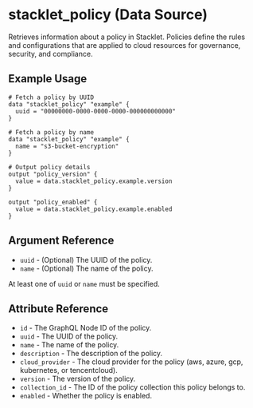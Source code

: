 # stacklet_policy (Data Source)

Retrieves information about a policy in Stacklet. Policies define the rules and configurations that are applied to cloud resources for governance, security, and compliance.

## Example Usage

```hcl
# Fetch a policy by UUID
data "stacklet_policy" "example" {
  uuid = "00000000-0000-0000-0000-000000000000"
}

# Fetch a policy by name
data "stacklet_policy" "example" {
  name = "s3-bucket-encryption"
}

# Output policy details
output "policy_version" {
  value = data.stacklet_policy.example.version
}

output "policy_enabled" {
  value = data.stacklet_policy.example.enabled
}
```

## Argument Reference

* `uuid` - (Optional) The UUID of the policy.
* `name` - (Optional) The name of the policy.

At least one of `uuid` or `name` must be specified.

## Attribute Reference

* `id` - The GraphQL Node ID of the policy.
* `uuid` - The UUID of the policy.
* `name` - The name of the policy.
* `description` - The description of the policy.
* `cloud_provider` - The cloud provider for the policy (aws, azure, gcp, kubernetes, or tencentcloud).
* `version` - The version of the policy.
* `collection_id` - The ID of the policy collection this policy belongs to.
* `enabled` - Whether the policy is enabled. 